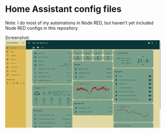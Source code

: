 # Home Assistant config files

Note: I do most of my automations in Node RED, but haven't yet included Node RED configs in this repository.

Screenshot:
![Screenshot](2018-12-07-16-20-09.png)
